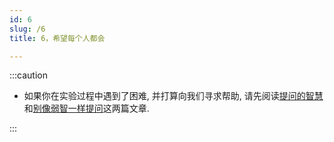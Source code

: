 ```yaml
---
id: 6
slug: /6
title: 6，希望每个人都会

---
```


:::caution

- 如果你在实验过程中遇到了困难, 并打算向我们寻求帮助, 请先阅读[提问的智慧](https://github.com/ryanhanwu/How-To-Ask-Questions-The-Smart-Way/blob/master/README-zh_CN.md)和[别像弱智一样提问](https://github.com/tangx/Stop-Ask-Questions-The-Stupid-Ways/blob/master/README.md)这两篇文章.

:::